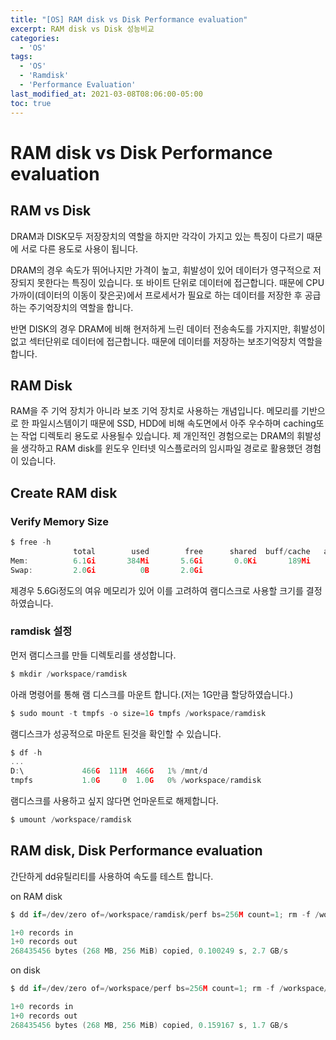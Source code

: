 ```yaml
---
title: "[OS] RAM disk vs Disk Performance evaluation"
excerpt: RAM disk vs Disk 성능비교
categories:
  - 'OS'
tags:
  - 'OS'
  - 'Ramdisk'
  - 'Performance Evaluation'
last_modified_at: 2021-03-08T08:06:00-05:00
toc: true
---
```


# RAM disk vs Disk Performance evaluation

## RAM vs Disk

DRAM과 DISK모두 저장장치의 역할을 하지만 각각이 가지고 있는 특징이 다르기 때문에 서로 다른 용도로 사용이 됩니다.

DRAM의 경우 속도가 뛰어나지만 가격이 높고, 휘발성이 있어 데이터가 영구적으로 저장되지 못한다는 특징이 있습니다. 또 바이트 단위로 데이터에 접근합니다. 때문에 CPU가까이(데이터의 이동이 잦은곳)에서 프로세서가 필요로 하는 데이터를 저장한 후 공급하는 주기억장치의 역할을 합니다.

반면 DISK의 경우 DRAM에 비해 현저하게 느린 데이터 전송속도를 가지지만, 휘발성이 없고 섹터단위로 데이터에 접근합니다. 때문에 데이터를 저장하는 보조기억장치 역할을 합니다.

## RAM Disk

RAM을 주 기억 장치가 아니라 보조 기억 장치로 사용하는 개념입니다. 메모리를 기반으로 한 파일시스템이기 때문에 SSD, HDD에 비해 속도면에서 아주 우수하며 caching또는 작업 디렉토리 용도로 사용될수 있습니다. 제 개인적인 경험으로는 DRAM의 휘발성을 생각하고 RAM disk를 윈도우 인터넷 익스플로러의 임시파일 경로로 활용했던 경험이 있습니다.

## Create RAM disk 

### Verify Memory Size

```c
$ free -h
              total        used        free      shared  buff/cache   available
Mem:          6.1Gi       384Mi       5.6Gi       0.0Ki       189Mi       5.5Gi
Swap:         2.0Gi          0B       2.0Gi
```

제경우 5.6Gi정도의 여유 메모리가 있어 이를 고려하여 램디스크로 사용할 크기를 결정 하였습니다.

### ramdisk 설정

먼저 램디스크를 만들 디렉토리를 생성합니다.

```c
$ mkdir /workspace/ramdisk
```

아래 명령어를 통해 램 디스크를 마운트 합니다.(저는 1G만큼 할당하였습니다.)

```c
$ sudo mount -t tmpfs -o size=1G tmpfs /workspace/ramdisk
```

램디스크가 성공적으로 마운트 된것을 확인할 수 있습니다.

```c
$ df -h
...
D:\             466G  111M  466G   1% /mnt/d
tmpfs           1.0G     0  1.0G   0% /workspace/ramdisk
```

램디스크를 사용하고 싶지 않다면 언마운트로 해제합니다.

```c
$ umount /workspace/ramdisk
```


## RAM disk, Disk Performance evaluation

간단하게 dd유틸리티를 사용하여 속도를 테스트 합니다.

on RAM disk
```c
$ dd if=/dev/zero of=/workspace/ramdisk/perf bs=256M count=1; rm -f /workspace/ramdisk/perf

1+0 records in
1+0 records out
268435456 bytes (268 MB, 256 MiB) copied, 0.100249 s, 2.7 GB/s
```

on disk
```c
$ dd if=/dev/zero of=/workspace/perf bs=256M count=1; rm -f /workspace/perf

1+0 records in
1+0 records out
268435456 bytes (268 MB, 256 MiB) copied, 0.159167 s, 1.7 GB/s
```